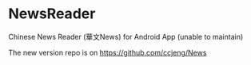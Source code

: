 # NewsReader
Chinese News Reader (華文News) for Android App (unable to maintain)

The new version repo is on https://github.com/ccjeng/News
